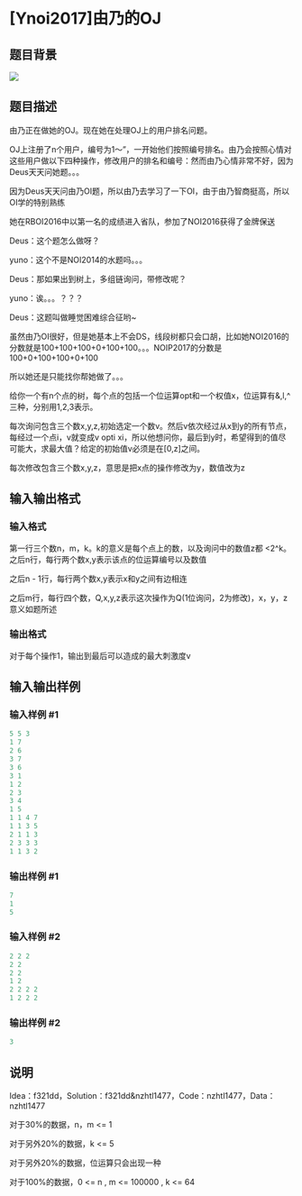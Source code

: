 # [Ynoi2017]由乃的OJ

## 题目背景

![](https://cdn.luogu.com.cn/upload/pic/58221.png)

## 题目描述

由乃正在做她的OJ。现在她在处理OJ上的用户排名问题。

OJ上注册了n个用户，编号为1～”，一开始他们按照编号排名。由乃会按照心情对这些用户做以下四种操作，修改用户的排名和编号：然而由乃心情非常不好，因为Deus天天问她题。。。

因为Deus天天问由乃OI题，所以由乃去学习了一下OI，由于由乃智商挺高，所以OI学的特别熟练

她在RBOI2016中以第一名的成绩进入省队，参加了NOI2016获得了金牌保送

Deus：这个题怎么做呀？

yuno：这个不是NOI2014的水题吗。。。

Deus：那如果出到树上，多组链询问，带修改呢？

yuno：诶。。。？？？

Deus：这题叫做睡觉困难综合征哟~

虽然由乃OI很好，但是她基本上不会DS，线段树都只会口胡，比如她NOI2016的分数就是100+100+100+0+100+100。。。NOIP2017的分数是100+0+100+100+0+100

所以她还是只能找你帮她做了。。。

给你一个有n个点的树，每个点的包括一个位运算opt和一个权值x，位运算有&,l,^三种，分别用1,2,3表示。

每次询问包含三个数x,y,z,初始选定一个数v。然后v依次经过从x到y的所有节点，每经过一个点i，v就变成v opti xi，所以他想问你，最后到y时，希望得到的值尽可能大，求最大值？给定的初始值v必须是在[0,z]之间。

每次修改包含三个数x,y,z，意思是把x点的操作修改为y，数值改为z

## 输入输出格式

### 输入格式

第一行三个数n，m，k。k的意义是每个点上的数，以及询问中的数值z都 <2^k。之后n行，每行两个数x,y表示该点的位运算编号以及数值

之后n - 1行，每行两个数x,y表示x和y之间有边相连

之后m行，每行四个数，Q,x,y,z表示这次操作为Q(1位询问，2为修改)，x，y，z意义如题所述

### 输出格式

对于每个操作1，输出到最后可以造成的最大刺激度v

## 输入输出样例

### 输入样例 #1

```cpp
5 5 3
1 7
2 6
3 7
3 6
3 1
1 2
2 3
3 4
1 5
1 1 4 7
1 1 3 5
2 1 1 3
2 3 3 3
1 1 3 2
```


### 输出样例 #1

```cpp
7
1
5
```


### 输入样例 #2

```cpp
2 2 2
2 2
2 2
1 2
2 2 2 2
1 2 2 2
```


### 输出样例 #2

```cpp
3
```


## 说明

Idea：f321dd，Solution：f321dd&nzhtl1477，Code：nzhtl1477，Data：nzhtl1477

对于30%的数据，n，m <= 1

对于另外20%的数据，k <= 5

对于另外20%的数据，位运算只会出现一种

对于100%的数据，0 <= n , m <= 100000 , k <= 64

